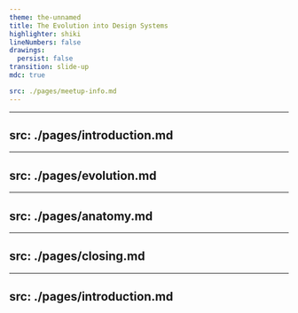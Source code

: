```yaml
---
theme: the-unnamed
title: The Evolution into Design Systems
highlighter: shiki
lineNumbers: false
drawings:
  persist: false
transition: slide-up
mdc: true

src: ./pages/meetup-info.md
---
```


---
src: ./pages/introduction.md
---

---
src: ./pages/evolution.md
---

---
src: ./pages/anatomy.md
---

---
src: ./pages/closing.md
---

<!--
# Transition
"So now you know what a design system is and how they came to be. My name is Remy Parzinski and thank you for having me"
-->

---
src: ./pages/introduction.md
---